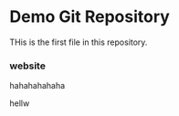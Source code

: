 # Demo Git Repository

THis is the first file in this repository.

### website


hahahahahaha

hellw
